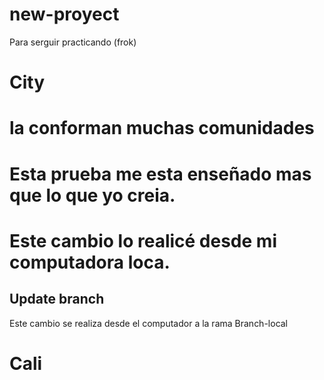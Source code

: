 # new-proyect
Para serguir practicando (frok)
# City
# la conforman muchas comunidades
# Esta prueba me esta enseñado mas que lo que yo creia.
# Este cambio lo realicé desde mi computadora loca.
## Update branch
Este cambio se realiza desde el computador a la rama Branch-local
# Cali
